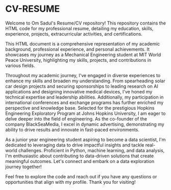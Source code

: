 # CV-RESUME
<p>Welcome to Om Sadul's Resume/CV repository! This repository contains the HTML code for my professional resume, detailing my education, skills, experience, projects, extracurricular activities, and certifications.<p/>
<p>This HTML document is a comprehensive representation of my academic background, professional experience, and personal achievements. It showcases my journey as a Mechanical Engineering student at MIT World Peace University, highlighting my skills, projects, and contributions in various fields.</p>
<p>Throughout my academic journey, I've engaged in diverse experiences to enhance my skills and broaden my understanding. From spearheading solar car design projects and securing sponsorships to leading research on AI applications and designing innovative medical devices, I've honed my technical expertise and leadership abilities. Additionally, my participation in international conferences and exchange programs has further enriched my perspective and knowledge base. Selected for the prestigious Hopkins Engineering Exploratory Program at Johns Hopkins University, I am eager to delve deeper into the field of engineering. As the co-founder of the company BlackSeaMedia, I excel in dynamic advertising, demonstrating my ability to drive results and innovate in fast-paced environments.<p/>
<p>As a junior year engineering student aspiring to become a data scientist, I'm dedicated to leveraging data to drive impactful insights and tackle real-world challenges. Proficient in Python, machine learning, and data analysis, I'm enthusiastic about contributing to data-driven solutions that create meaningful outcomes. Let's connect and embark on a data exploration journey together!<p/>
<p>Feel free to explore the code and reach out if you have any questions or opportunities that align with my profile. Thank you for visiting!</p>
